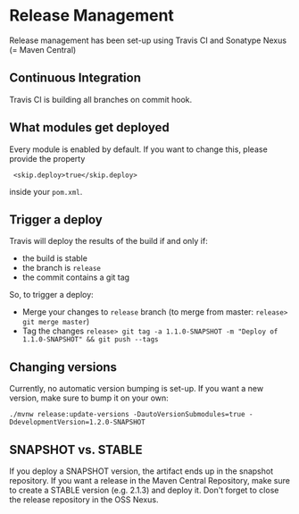 # Release Management

Release management has been set-up using Travis CI and Sonatype Nexus (= Maven Central)

## Continuous Integration

Travis CI is building all branches on commit hook.

## What modules get deployed

Every module is enabled by default. If you want to change this, please provide the property

     <skip.deploy>true</skip.deploy>
   
inside your `pom.xml`.


## Trigger a deploy

Travis will deploy the results of the build if and only if:
- the build is stable
- the branch is `release`
- the commit contains a git tag

So, to trigger a deploy:

- Merge your changes to `release` branch (to merge from master: `release> git merge master`)
- Tag the changes `release> git tag -a 1.1.0-SNAPSHOT -m "Deploy of 1.1.0-SNAPSHOT" && git push --tags`

## Changing versions

Currently, no automatic version bumping is set-up. If you want a new version, make sure to bump it 
on your own:

    ./mvnw release:update-versions -DautoVersionSubmodules=true -DdevelopmentVersion=1.2.0-SNAPSHOT


## SNAPSHOT vs. STABLE

If you deploy a SNAPSHOT version, the artifact ends up in the snapshot repository. If you want a release
in the Maven Central Repository, make sure to create a STABLE version (e.g. 2.1.3) and deploy it. Don't 
forget to close the release repository in the OSS Nexus.

      
